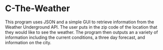 # C-The-Weather
This program uses JSON and a simple GUI to retrieve information from the Weather Underground API. The user puts in the zip code of the location that they would like to see the weather. The program then outputs an a variety of information including the current conditions, a three day forecast, and information on the city. 
